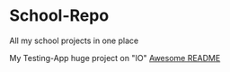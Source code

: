 # School-Repo
All my school projects in one place

My Testing-App huge project on "IO"
[Awesome README](https://github.com/sagidev/AplikacjaTestujaca)
